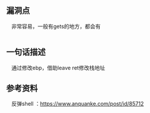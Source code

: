 ## 漏洞点
&#8195;非常容易，一般有gets的地方，都会有
```

```

## 一句话描述
&#8195;通过修改ebp，借助leave ret修改栈地址

## 参考资料
&#8195;反弹shell ：https://www.anquanke.com/post/id/85712
